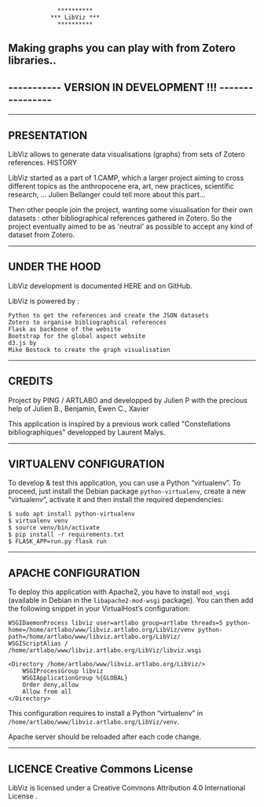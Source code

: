                   
                  **********
                *** LibViz ***
                  **********
                  
Making graphs you can play with from Zotero libraries..
-------------------------------------------------------
----------- VERSION IN DEVELOPMENT !!! ----------------
-------------------------------------------------------

-------------------------------------------------------
PRESENTATION
-------------------------------------------------------
LibViz allows to generate data visualisations (graphs) from sets of Zotero references.
HISTORY

LibViz started as a part of 1.CAMP, which a larger project aiming to cross different topics as the anthropocene era, art, new practices, scientific research, ... Julien Bellanger could tell more about this part...

Then other people join the project, wanting some visualisation for their own datasets : other bibliographical references gathered in Zotero. So the project eventually aimed to be as 'neutral' as possible to accept any kind of dataset from Zotero.

-------------------------------------------------------
UNDER THE HOOD
-------------------------------------------------------

LibViz development is documented HERE and on GitHub.

LibViz is powered by :

    Python to get the references and create the JSON datasets
    Zotero to organise bibliographical references
    Flask as backbone of the website
    Bootstrap for the global aspect website
    d3.js by
    Mike Bostock to create the graph visualisation

-------------------------------------------------------
CREDITS
-------------------------------------------------------

Project by PING / ARTLABO and developped by Julien P with the precious help of Julien B., Benjamin, Ewen C., Xavier

This application is inspired by a previous work called "Constellations bibliographiques" developped by Laurent Malys.

-------------------------------------------------------
VIRTUALENV CONFIGURATION
-------------------------------------------------------

To develop & test this application, you can use a Python “virtualenv”. To proceed, just install the Debian package `python-virtualenv`, create a new “virtualenv”, activate it and then install the required dependencies:

    $ sudo apt install python-virtualenv
    $ virtualenv venv
    $ source venv/bin/activate
    $ pip install -r requirements.txt
    $ FLASK_APP=run.py flask run

-------------------------------------------------------
APACHE CONFIGURATION
-------------------------------------------------------

To deploy this application with Apache2, you have to install `mod_wsgi` (available in Debian in the `libapache2-mod-wsgi` package). You can then add the following snippet in your VirtualHost’s configuration:

    WSGIDaemonProcess libviz user=artlabo group=artlabo threads=5 python-home=/home/artlabo/www/libviz.artlabo.org/LibViz/venv python-path=/home/artlabo/www/libviz.artlabo.org/LibViz/
    WSGIScriptAlias / /home/artlabo/www/libviz.artlabo.org/LibViz/libviz.wsgi

    <Directory /home/artlabo/www/libviz.artlabo.org/LibViz/>
        WSGIProcessGroup libviz
        WSGIApplicationGroup %{GLOBAL}
        Order deny,allow
        Allow from all
    </Directory>

This configuration requires to install a Python “virtualenv” in `/home/artlabo/www/libviz.artlabo.org/LibViz/venv`.

Apache server should be reloaded after each code change.

-------------------------------------------------------
LICENCE   Creative Commons License
-------------------------------------------------------

LibViz is licensed under a Creative Commons Attribution 4.0 International License .
